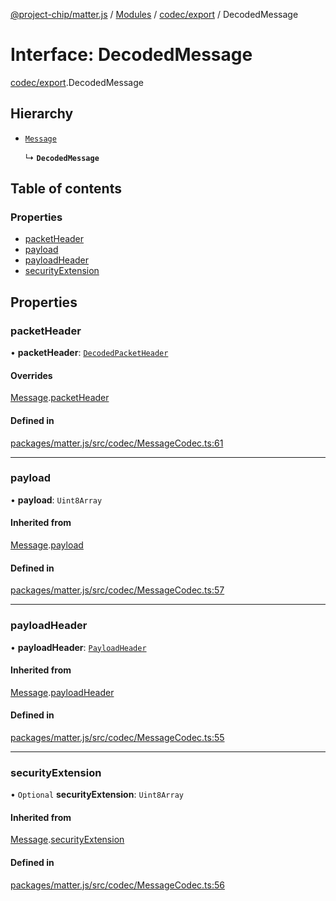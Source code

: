 [@project-chip/matter.js](../README.md) / [Modules](../modules.md) / [codec/export](../modules/codec_export.md) / DecodedMessage

# Interface: DecodedMessage

[codec/export](../modules/codec_export.md).DecodedMessage

## Hierarchy

- [`Message`](codec_export.Message.md)

  ↳ **`DecodedMessage`**

## Table of contents

### Properties

- [packetHeader](codec_export.DecodedMessage.md#packetheader)
- [payload](codec_export.DecodedMessage.md#payload)
- [payloadHeader](codec_export.DecodedMessage.md#payloadheader)
- [securityExtension](codec_export.DecodedMessage.md#securityextension)

## Properties

### packetHeader

• **packetHeader**: [`DecodedPacketHeader`](codec_export.DecodedPacketHeader.md)

#### Overrides

[Message](codec_export.Message.md).[packetHeader](codec_export.Message.md#packetheader)

#### Defined in

[packages/matter.js/src/codec/MessageCodec.ts:61](https://github.com/project-chip/matter.js/blob/6d3b6a5d957d88a9231d6ecab4bb41f8133112be/packages/matter.js/src/codec/MessageCodec.ts#L61)

___

### payload

• **payload**: `Uint8Array`

#### Inherited from

[Message](codec_export.Message.md).[payload](codec_export.Message.md#payload)

#### Defined in

[packages/matter.js/src/codec/MessageCodec.ts:57](https://github.com/project-chip/matter.js/blob/6d3b6a5d957d88a9231d6ecab4bb41f8133112be/packages/matter.js/src/codec/MessageCodec.ts#L57)

___

### payloadHeader

• **payloadHeader**: [`PayloadHeader`](codec_export.PayloadHeader.md)

#### Inherited from

[Message](codec_export.Message.md).[payloadHeader](codec_export.Message.md#payloadheader)

#### Defined in

[packages/matter.js/src/codec/MessageCodec.ts:55](https://github.com/project-chip/matter.js/blob/6d3b6a5d957d88a9231d6ecab4bb41f8133112be/packages/matter.js/src/codec/MessageCodec.ts#L55)

___

### securityExtension

• `Optional` **securityExtension**: `Uint8Array`

#### Inherited from

[Message](codec_export.Message.md).[securityExtension](codec_export.Message.md#securityextension)

#### Defined in

[packages/matter.js/src/codec/MessageCodec.ts:56](https://github.com/project-chip/matter.js/blob/6d3b6a5d957d88a9231d6ecab4bb41f8133112be/packages/matter.js/src/codec/MessageCodec.ts#L56)
